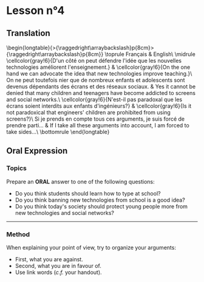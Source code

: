 # Lesson n°4




## Translation


\begin{longtable}{>{\raggedright\arraybackslash}p{8cm}>{\raggedright\arraybackslash}p{8cm}}
\toprule
Français & English\\
\midrule
\cellcolor{gray!6}{D'un côté on peut défendre l'idée que les nouvelles technologies améliorent l'enseignement.} & \cellcolor{gray!6}{On the one hand we can advocate the idea that new technologies improve teaching.}\\
On ne peut toutefois nier que de nombreux enfants et adolescents sont devenus dépendants des écrans et des réseaux sociaux. & Yes it cannot be denied that many children and teenagers have become addicted to screens and social networks.\\
\cellcolor{gray!6}{N'est-il pas paradoxal que les écrans soient interdits aux enfants d'ingénieurs?} & \cellcolor{gray!6}{Is it not paradoxical that engineers' children are prohibited from using screens?}\\
Si je prends en compte tous ces arguments, je suis forcé de prendre parti... & If I take all these arguments into account, I am forced to take sides...\\
\bottomrule
\end{longtable}

## Oral Expression

### Topics

Prepare an **ORAL** answer to one of the following questions:

* Do you think students should learn how to type at school?
* Do you think banning new technologies from school is a good idea?
* Do you think today's society should protect young people more from new technologies and social networks?

---

### Method

When explaining your point of view, try to organize your arguments:

* First, what you are against.
* Second, what you are in favour of.
* Use link words (*c.f.* your handout).
